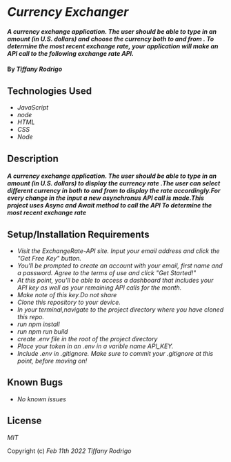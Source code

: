 # _Currency Exchanger_

#### _A currency exchange application. The user should be able to type in an amount (in U.S. dollars) and  choose the  currency both to and from . To determine the most recent exchange rate, your application will make an API call to the following exchange rate API._

#### By _**Tiffany Rodrigo**_

## Technologies Used

* _JavaScript_
* _node_
* _HTML_
* _CSS_
* _Node_

## Description
#### _A currency exchange application. The user should be able to type in an amount (in U.S. dollars) to display the currency rate .The user can select different currency in both to and from to display the rate accordingly.For every change in the input a new asynchronus API call is made.This project uses Async and Await method to call the API To determine the most recent exchange rate_


## Setup/Installation Requirements

* _Visit the ExchangeRate-API site. Input your email address and click the "Get Free Key" button._
* _You'll be prompted to create an account with your email, first name and a password. Agree to the terms of use and click "Get Started!"_
* _At this point, you'll be able to access a dashboard that includes your API key as well as your remaining API calls for the month._
* _Make note of this key.Do not share_
* _Clone this repository to your device._
* _In your terminal,navigate to the project directory where you have cloned this repo._
* _run npm install_
* _run npm run build_
* _create .env file in the root of the project directory_
* _Place your token in an .env in a varible name API_KEY._
* _Include .env in .gitignore. Make sure to commit your .gitignore at this point, before moving on!_


## Known Bugs

* _No known issues_


## License


_MIT_

Copyright (c) _Feb 11th 2022_ _Tiffany Rodrigo_